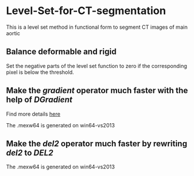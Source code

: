 # Level-Set-for-CT-segmentation
This is a level set method in functional form to segment CT images of main aortic

## Balance deformable and rigid
Set the negative parts of the level set function to zero if the corresponding pixel is below the threshold. 

## Make the *gradient* operator much faster with the help of *DGradient*

Find more details [here](https://cn.mathworks.com/matlabcentral/fileexchange/29887-dgradient?focused=5175102&tab=function)

The .mexw64 is generated on win64-vs2013

## Make the *del2* operator much faster by rewriting *del2* to *DEL2*

The .mexw64 is generated on win64-vs2013